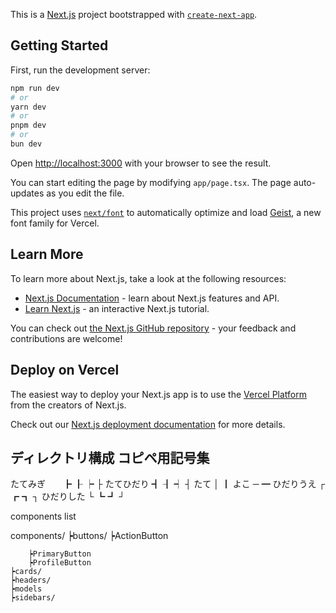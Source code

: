 This is a [Next.js](https://nextjs.org) project bootstrapped with [`create-next-app`](https://nextjs.org/docs/app/api-reference/cli/create-next-app).

## Getting Started

First, run the development server:

```bash
npm run dev
# or
yarn dev
# or
pnpm dev
# or
bun dev
```

Open [http://localhost:3000](http://localhost:3000) with your browser to see the result.

You can start editing the page by modifying `app/page.tsx`. The page auto-updates as you edit the file.

This project uses [`next/font`](https://nextjs.org/docs/app/building-your-application/optimizing/fonts) to automatically optimize and load [Geist](https://vercel.com/font), a new font family for Vercel.

## Learn More

To learn more about Next.js, take a look at the following resources:

- [Next.js Documentation](https://nextjs.org/docs) - learn about Next.js features and API.
- [Learn Next.js](https://nextjs.org/learn) - an interactive Next.js tutorial.

You can check out [the Next.js GitHub repository](https://github.com/vercel/next.js) - your feedback and contributions are welcome!

## Deploy on Vercel

The easiest way to deploy your Next.js app is to use the [Vercel Platform](https://vercel.com/new?utm_medium=default-template&filter=next.js&utm_source=create-next-app&utm_campaign=create-next-app-readme) from the creators of Next.js.

Check out our [Next.js deployment documentation](https://nextjs.org/docs/app/building-your-application/deploying) for more details.

## ディレクトリ構成 コピペ用記号集

たてみぎ　　┣ ┠ ┝ ├
たてひだり  ┫ ┨ ┥ ┤ 
たて        │ ┃
よこ        ─ ━
ひだりうえ  ┌ ┏ ┓ ┐
ひだりした  └ ┗ ┛ ┘


components list

components/
    ┝buttons/
        ┝ActionButton
            
        ┝PrimaryButton
        ┝ProfileButton
    ┝cards/
    ┝headers/
    ┝models
    ┝sidebars/